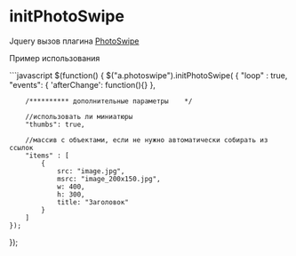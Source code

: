 # initPhotoSwipe

<p>Jquery вызов плагина <a href="http://photoswipe.com/">PhotoSwipe</a></p>

<p>Пример использования</p>
```javascript
$(function() {
    $("a.photoswipe").initPhotoSwipe( {
        "loop"  : true,
        "events": {
           'afterChange': function(){}
        },

        /********** дополнительные параметры    */

        //использовать ли миниатюры
        "thumbs": true,

        //массив с объектами, если не нужно автоматически собирать из ссылок
        "items" : [
            {
                src: "image.jpg",
                msrc: "image_200x150.jpg",
                w: 400,
                h: 300,
                title: "Заголовок"
            }
        ]
    });
});
```


